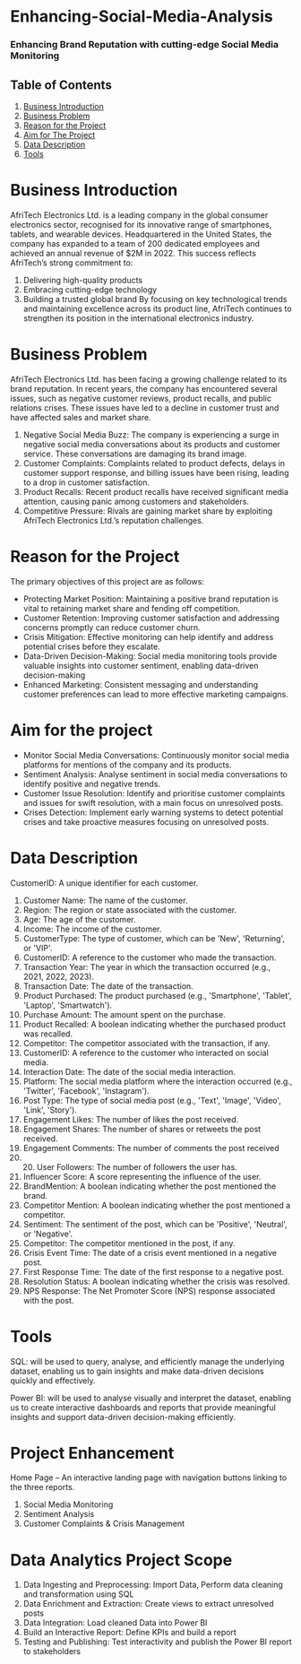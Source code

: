 # Enhancing-Social-Media-Analysis
### Enhancing Brand Reputation with cutting-edge Social Media Monitoring

## Table of Contents
1. [Business Introduction](business-introduction)
2. [Business Problem](business-problem)
3. [Reason for the Project](reason-for-the-project)
4. [Aim for The Project](aim-for-the-project)
5. [Data Description](data-description)
6. [Tools](tools)

# Business Introduction
AfriTech Electronics Ltd. is a leading company in the global consumer electronics sector, recognised for its innovative range of smartphones, tablets, and wearable devices.
Headquartered in the United States, the company has expanded to a team of 200 dedicated employees and achieved an annual revenue of $2M in 2022.
This success reflects AfriTech’s strong commitment to:
1. Delivering high-quality products
2. Embracing cutting-edge technology
3. Building a trusted global brand
By focusing on key technological trends and maintaining excellence across its product line, AfriTech continues to strengthen its position in the international electronics industry.

# Business Problem
AfriTech Electronics Ltd. has been facing a growing challenge related to its brand reputation. In recent years,
the company has encountered several issues, such as negative customer reviews, product recalls, and public
relations crises. These issues have led to a decline in customer trust and have affected sales and market share.
1. Negative Social Media Buzz: The company is experiencing a surge in negative social media
conversations about its products and customer service. These conversations are damaging its brand
image.
2. Customer Complaints: Complaints related to product defects, delays in customer support response,
and billing issues have been rising, leading to a drop in customer satisfaction.
3. Product Recalls: Recent product recalls have received significant media attention, causing panic
among customers and stakeholders.
4. Competitive Pressure: Rivals are gaining market share by exploiting AfriTech Electronics Ltd.’s
reputation challenges.

# Reason for the Project
The primary objectives of this project are as follows:
- Protecting Market Position: Maintaining a positive brand reputation is vital to retaining market
share and fending off competition.
- Customer Retention: Improving customer satisfaction and addressing concerns promptly can reduce
customer churn.
- Crisis Mitigation: Effective monitoring can help identify and address potential crises before they
escalate.
- Data-Driven Decision-Making: Social media monitoring tools provide valuable insights into
customer sentiment, enabling data-driven decision-making
- Enhanced Marketing: Consistent messaging and understanding customer preferences can lead to
more effective marketing campaigns.

# Aim for the project
- Monitor Social Media Conversations: Continuously monitor social media platforms for mentions of the
company and its products.
- Sentiment Analysis: Analyse sentiment in social media conversations to identify positive and negative
trends.
- Customer Issue Resolution: Identify and prioritise customer complaints and issues for swift resolution, with a main focus on unresolved posts.
- Crises Detection: Implement early warning systems to detect potential crises and take proactive measures
focusing on unresolved posts.

# Data Description 
CustomerID: A unique identifier for each customer.
1. Customer Name: The name of the customer.
2. Region: The region or state associated with the customer.
3. Age: The age of the customer.
4. Income: The income of the customer.
5. CustomerType: The type of customer, which can be 'New', 'Returning', or 'VIP'.
6. CustomerID: A reference to the customer who made the transaction.
7. Transaction Year: The year in which the transaction occurred (e.g., 2021, 2022, 2023).
8. Transaction Date: The date of the transaction.
9. Product Purchased: The product purchased (e.g., 'Smartphone', 'Tablet', 'Laptop', 'Smartwatch').
10. Purchase Amount: The amount spent on the purchase.
11. Product Recalled: A boolean indicating whether the purchased product was recalled.
12. Competitor: The competitor associated with the transaction, if any.
13. CustomerID: A reference to the customer who interacted on social media.
14. Interaction Date: The date of the social media interaction.
15. Platform: The social media platform where the interaction occurred (e.g., 'Twitter', 'Facebook',
'Instagram').
16. Post Type: The type of social media post (e.g., 'Text', 'Image', 'Video', 'Link', 'Story').
17. Engagement Likes: The number of likes the post received.
18. Engagement Shares: The number of shares or retweets the post received.
19. Engagement Comments: The number of comments the post received 
20. 20.  User Followers: The number of followers the user has.
21. Influencer Score: A score representing the influence of the user.
22. BrandMention: A boolean indicating whether the post mentioned the brand.
23. Competitor Mention: A boolean indicating whether the post mentioned a competitor.
24. Sentiment: The sentiment of the post, which can be 'Positive', 'Neutral', or 'Negative'.
25. Competitor: The competitor mentioned in the post, if any.
26. Crisis Event Time: The date of a crisis event mentioned in a negative post.
27. First Response Time: The date of the first response to a negative post.
28. Resolution Status: A boolean indicating whether the crisis was resolved.
29.  NPS Response: The Net Promoter Score (NPS) response associated with the post.

# Tools 
SQL: will be used to query, analyse, and efficiently
manage the underlying dataset, enabling us to gain
insights and make data-driven decisions quickly
and effectively.

Power BI: will be used to analyse visually and
interpret the dataset, enabling us to create
interactive dashboards and reports that provide
meaningful insights and support data-driven
decision-making efficiently.

# Project Enhancement
Home Page – An interactive landing page with navigation buttons linking to the three reports.
1. Social Media Monitoring
2. Sentiment Analysis
3. Customer Complaints & Crisis Management

# Data Analytics Project Scope
1. Data Ingesting and Preprocessing: Import Data, Perform data cleaning and transformation using SQL
2. Data Enrichment and Extraction: Create views to extract unresolved posts
3. Data Integration: Load cleaned Data into Power BI
4. Build an Interactive Report: Define KPIs and build a report
5. Testing and Publishing: Test interactivity and publish the Power BI report to stakeholders




